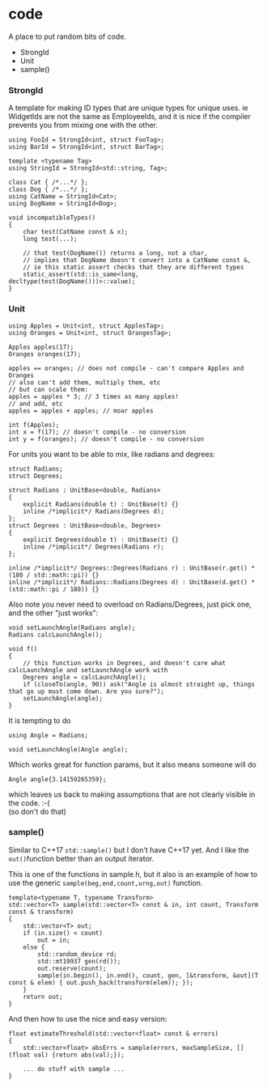 # code

A place to put random bits of code.

- StrongId
- Unit
- sample()


### StrongId

A template for making ID types that are unique types for unique uses. ie WidgetIds are not the same as EmployeeIds, and it is nice if the compiler prevents you from mixing one with the other.


    using FooId = StrongId<int, struct FooTag>;
    using BarId = StrongId<int, struct BarTag>;
    
    template <typename Tag>
    using StringId = StrongId<std::string, Tag>;
    
    class Cat { /*...*/ };
    class Dog { /*...*/ };
    using CatName = StringId<Cat>;
    using DogName = StringId<Dog>;
    
    void incompatibleTypes()
    {
        char test(CatName const & x);
        long test(...);

        // that test(DogName()) returns a long, not a char,
        // implies that DogName doesn't convert into a CatName const &,
        // ie this static assert checks that they are different types
        static_assert(std::is_same<long, decltype(test(DogName()))>::value);
    }


### Unit

    using Apples = Unit<int, struct ApplesTag>;
    using Oranges = Unit<int, struct OrangesTag>;
    
    Apples apples(17);
    Oranges oranges(17);
    
    apples == oranges; // does not compile - can't compare Apples and Oranges
    // also can't add them, multiply them, etc
    // but can scale them:
    apples = apples * 3; // 3 times as many apples!
    // and add, etc
    apples = apples + apples; // moar apples

    int f(Apples);
    int x = f(17); // doesn't compile - no conversion
    int y = f(oranges); // doesn't compile - no conversion
    
For units you want to be able to mix, like radians and degrees:

    struct Radians;
    struct Degrees;

    struct Radians : UnitBase<double, Radians>
    {
        explicit Radians(double t) : UnitBase(t) {}
        inline /*implicit*/ Radians(Degrees d);
    };
    struct Degrees : UnitBase<double, Degrees>
    {
        explicit Degrees(double t) : UnitBase(t) {}
        inline /*implicit*/ Degrees(Radians r);
    };

    inline /*implicit*/ Degrees::Degrees(Radians r) : UnitBase(r.get() * (180 / std::math::pi)) {}
    inline /*implicit*/ Radians::Radians(Degrees d) : UnitBase(d.get() * (std::math::pi / 180)) {}

Also note you never need to overload on Radians/Degrees, just pick one, and the other "just works":

   
    void setLaunchAngle(Radians angle);
    Radians calcLaunchAngle();
    
    void f()
    {
        // this function works in Degrees, and doesn't care what calcLaunchAngle and setLaunchAngle work with
        Degrees angle = calcLaunchAngle();
        if (closeTo(angle, 90)) ask("Angle is almost straight up, things that go up must come down. Are you sure?");
        setLaunchAngle(angle);
    }

It is tempting to do

    using Angle = Radians;
    
    void setLaunchAngle(Angle angle);
    
Which works great for function params, but it also means someone will do

    Angle angle{3.14159265359};

which leaves us back to making assumptions that are not clearly visible in the code. :-(  
(so don't do that)


### sample()

Similar to C++17 `std::sample()` but I don't have C++17 yet.  And I like the `out()`function better than an output iterator.

This is one of the functions in sample.h, but it also is an example of how to use the generic `sample(beg,end,count,urng,out)` function.

    template<typename T, typename Transform>
    std::vector<T> sample(std::vector<T> const & in, int count, Transform const & transform)
    {
        std::vector<T> out;
        if (in.size() < count)
            out = in;
        else {
            std::random_device rd;
            std::mt19937 gen(rd());
            out.reserve(count);
            sample(in.begin(), in.end(), count, gen, [&transform, &out](T const & elem) { out.push_back(transform(elem)); });
        }
        return out;
    }

And then how to use the nice and easy version:

    float estimateThreshold(std::vector<float> const & errors)
    {
        std::vector<float> absErrs = sample(errors, maxSampleSize, [](float val) {return abs(val);});
        
        ... do stuff with sample ...
    }


